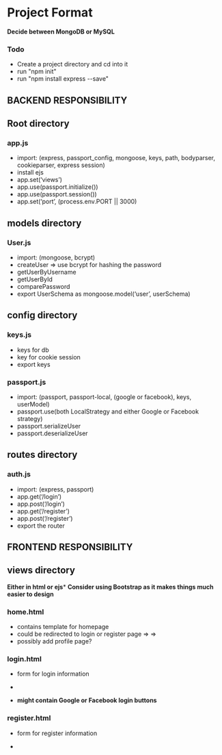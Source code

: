 # Project Format

**Decide between MongoDB or MySQL**

### Todo
* Create a project directory and cd into it
* run "npm init"
* run "npm install express --save"


## BACKEND RESPONSIBILITY

## Root directory
### app.js
* import: (express, passport_config, mongoose, keys, path, bodyparser, cookieparser, express session)
* install ejs
* app.set(‘views’)
* app.use(passport.initialize())
* app.use(passport.session())
* app.set(‘port’, (process.env.PORT || 3000)

## models directory
### User.js
* import: (mongoose, bcrypt)
* createUser	=> use bcrypt for hashing the password
* getUserByUsername
* getUserById
* comparePassword
* export UserSchema as mongoose.model(‘user’, userSchema)

## config directory
### keys.js
* keys for db
* key for cookie session
* export keys
### passport.js
* import: (passport, passport-local, (google or facebook), keys, userModel)
* passport.use(both LocalStrategy and either Google or Facebook 	strategy)
* passport.serializeUser
* passport.deserializeUser

## routes directory
### auth.js
* import: (express, passport)
* app.get(‘/login’)
* app.post(‘/login’)
* app.get(‘/register’)
* app.post(‘/register’)
* export the router

## FRONTEND RESPONSIBILITY

## views directory
**Either in html or ejs***
**Consider using Bootstrap as it makes things much easier to design**
### home.html
* contains template for homepage
* could be redirected to login or register page
    => <a href="/login"></a>
    => <a href="/register"></a>
* possibly add profile page?
### login.html
* form for login information
* <form action="/login"></form>
* **might contain Google or Facebook login buttons**
### register.html
* form for register information
* <form action="/register"></form>
